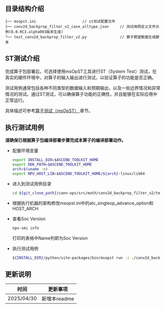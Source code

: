 ## 目录结构介绍
```
├── msopst.ini                     // st测试配置文件 
├── conv2d_backprop_filter_v2_case_alltype.json     // 测试用例定义文件示例(8.0.RC3.alpha003版本生成)
└── test_conv2d_backprop_filter_v2.py               // 算子期望数据生成脚本
```

## ST测试介绍

完成算子包部署后，可选择使用msOpST工具进行ST（System Test）测试，在真实的硬件环境中，对算子的输入输出进行测试，以验证算子的功能是否正确。

测试用例通常包括各种不同类型的数据输入和预期输出，以及一些边界情况和异常情况的测试。通过ST测试，可以确保算子功能的正确性，并且能够在实际应用中正常运行。

具体描述可参考[算子测试（msOpST）
](https://www.hiascend.com/document/detail/zh/mindstudio/70RC3/ODtools/Operatordevelopmenttools/msopdev_16_0087.html)章节。

## 执行测试用例
  **请确保已根据算子包编译部署步骤完成本算子的编译部署动作。**

  - 配置环境变量

    ```bash
    export INSTALL_DIR=$ASCEND_TOOLKIT_HOME
    export DDK_PATH=$ASCEND_TOOLKIT_HOME
    arch=$(uname -m)
    export NPU_HOST_LIB=$ASCEND_TOOLKIT_HOME/${arch}-linux/lib64
    ```

  - 进入到测试用例目录

    ```bash
    cd ${git_clone_path}/cann-ops/src/math/conv2d_backprop_filter_v2/tests/st
    ```

  - 根据执行机器的架构修改msopst.ini中的atc_singleop_advance_option和HOST_ARCH

  - 查看Soc Version

    ```bash
    npu-smi info
    ```
    打印的表格中Name列即为Soc Version

  - 执行测试用例

    ```bash
    ${INSTALL_DIR}/python/site-packages/bin/msopst run -i ./conv2d_backprop_filter_v2_case_alltype.json -soc Ascend{Soc Version} -out ../output -conf msopst.ini
    ```

## 更新说明
| 时间 | 更新事项 |
|----|------|
| 2025/04/30 | 新增本readme |